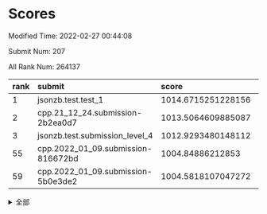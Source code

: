 # Scores

Modified Time: 2022-02-27 00:44:08

Submit Num: 207

All Rank Num: 264137

| rank |               submit               |       score        |       sigma        | pk_num |
| :--- | :--------------------------------- | :----------------- | :----------------- | :----- |
| 1    | jsonzb.test.test_1                 | 1014.6715251228156 | 0.8533565601759842 | 5104   |
| 2    | cpp.21_12_24.submission-2b2ea0d7   | 1013.5064609885087 | 0.8286173422533814 | 5104   |
| 3    | jsonzb.test.submission_level_4     | 1012.9293480148112 | 0.7869217353037055 | 5099   |
| 55   | cpp.2022_01_09.submission-816672bd | 1004.84886212853   | 0.7264441016496793 | 5108   |
| 59   | cpp.2022_01_09.submission-5b0e3de2 | 1004.5818107047272 | 0.7227396697343957 | 5103   |


<details>
<summary>全部</summary>

| rank |                 submit                 |       score        |       sigma        | pk_num |
| :--- | :------------------------------------- | :----------------- | :----------------- | :----- |
| 1    | jsonzb.test.test_1                     | 1014.6715251228156 | 0.8533565601759842 | 5104   |
| 2    | cpp.21_12_24.submission-2b2ea0d7       | 1013.5064609885087 | 0.8286173422533814 | 5104   |
| 3    | jsonzb.test.submission_level_4         | 1012.9293480148112 | 0.7869217353037055 | 5099   |
| 4    | gobigger.level_3.submission_level_3_4  | 1011.6676430778683 | 0.7785093587765785 | 5105   |
| 5    | gobigger.level_3.submission_level_3_9  | 1011.3047793542269 | 0.7651620494900213 | 5103   |
| 6    | gobigger.level_3.submission_level_3_19 | 1011.2067215213353 | 0.7644040243251293 | 5106   |
| 7    | gobigger.level_3.submission_level_3_8  | 1011.1768843685779 | 0.7780858018788761 | 5103   |
| 8    | gobigger.level_3.submission_level_3_3  | 1011.1341591433072 | 0.7499774448002968 | 5105   |
| 9    | gobigger.level_3.submission_level_3_29 | 1010.9261173886061 | 0.7417789618682255 | 5104   |
| 10   | gobigger.level_3.submission_level_3_35 | 1010.9102703021524 | 0.7577405749068619 | 5104   |
| 11   | gobigger.level_3.submission_level_3_28 | 1010.9002799889148 | 0.7728348906422444 | 5105   |
| 12   | gobigger.level_3.submission_level_3_46 | 1010.8942894673036 | 0.7796337436271125 | 5106   |
| 13   | gobigger.level_3.submission_level_3_26 | 1010.821645148678  | 0.7667485887116292 | 5103   |
| 14   | gobigger.level_3.submission_level_3_34 | 1010.5721555518876 | 0.7743567353459428 | 5102   |
| 15   | gobigger.level_3.submission_level_3_40 | 1010.4378611203431 | 0.7741803085921304 | 5106   |
| 16   | gobigger.level_3.submission_level_3_44 | 1010.396965707012  | 0.7596766803285263 | 5100   |
| 17   | gobigger.level_3.submission_level_3_5  | 1010.3864898621632 | 0.7577368104094612 | 5094   |
| 18   | gobigger.level_3.submission_level_3_41 | 1010.367576012831  | 0.7680202880880057 | 5103   |
| 19   | gobigger.level_3.submission_level_3_38 | 1010.2593163350095 | 0.7304310571072652 | 5106   |
| 20   | gobigger.level_3.submission_level_3_2  | 1010.2443065281286 | 0.7674730333237768 | 5107   |
| 21   | gobigger.level_3.submission_level_3_42 | 1010.1846586558512 | 0.7501706447005959 | 5101   |
| 22   | gobigger.level_3.submission_level_3_39 | 1010.0983188306526 | 0.7546417860973774 | 5105   |
| 23   | gobigger.level_3.submission_level_3_17 | 1009.9730452774388 | 0.775707200342824  | 5105   |
| 24   | gobigger.level_3.submission_level_3_27 | 1009.9378069001267 | 0.7721581553981047 | 5107   |
| 25   | gobigger.level_3.submission_level_3_32 | 1009.9371420295677 | 0.742409716904609  | 5104   |
| 26   | gobigger.level_3.submission_level_3_15 | 1009.8617079685458 | 0.7681249895781922 | 5101   |
| 27   | gobigger.level_3.submission_level_3_10 | 1009.8004582398471 | 0.770184912613956  | 5107   |
| 28   | gobigger.level_3.submission_level_3_20 | 1009.7814312718612 | 0.7450516185579036 | 5109   |
| 29   | gobigger.level_3.submission_level_3_22 | 1009.7724735117171 | 0.7636973335404291 | 5100   |
| 30   | gobigger.level_3.submission_level_3_12 | 1009.7685692625865 | 0.7847026835295461 | 5107   |
| 31   | gobigger.level_3.submission_level_3_36 | 1009.6748365236044 | 0.7648037484058224 | 5104   |
| 32   | gobigger.level_3.submission_level_3_25 | 1009.6578757333747 | 0.7455291002184127 | 5101   |
| 33   | gobigger.level_3.submission_level_3_33 | 1009.5780710630409 | 0.7590017799454074 | 5104   |
| 34   | gobigger.level_3.submission_level_3_37 | 1009.548084650849  | 0.7375484309391873 | 5108   |
| 35   | gobigger.level_3.submission_level_3_43 | 1009.4808271903825 | 0.762422011917732  | 5108   |
| 36   | gobigger.level_3.submission_level_3_45 | 1009.4188273448455 | 0.7481051750324599 | 5104   |
| 37   | gobigger.level_3.submission_level_3_21 | 1009.3716922135087 | 0.7549267873229546 | 5105   |
| 38   | gobigger.level_3.submission_level_3_11 | 1009.3011986195385 | 0.7347391937748051 | 5101   |
| 39   | gobigger.level_3.submission_level_3_47 | 1009.2625517693187 | 0.7615928056574673 | 5111   |
| 40   | gobigger.level_3.submission_level_3_6  | 1009.1475580858345 | 0.7591831536916268 | 5110   |
| 41   | gobigger.level_3.submission_level_3_1  | 1009.1097286248273 | 0.7646984943361544 | 5106   |
| 42   | gobigger.level_3.submission_level_3_31 | 1009.0359891150919 | 0.7617145063510047 | 5099   |
| 43   | gobigger.level_3.submission_level_3_24 | 1009.0252191904677 | 0.755504909998845  | 5106   |
| 44   | gobigger.level_3.submission_level_3_23 | 1009.0078320728296 | 0.7503591933106839 | 5100   |
| 45   | gobigger.level_3.submission_level_3_48 | 1008.9659141707359 | 0.7325608770866177 | 5109   |
| 46   | gobigger.level_3.submission_level_3_30 | 1008.9031148698795 | 0.7219961078717805 | 5108   |
| 47   | gobigger.level_3.submission_level_3_16 | 1008.8683024031851 | 0.7562497675111991 | 5104   |
| 48   | gobigger.level_3.submission_level_3_18 | 1008.6166551857743 | 0.7419374353036396 | 5106   |
| 49   | gobigger.level_3.submission_level_3_7  | 1008.6055242471352 | 0.7467085050819008 | 5103   |
| 50   | gobigger.level_3.submission_level_3_0  | 1008.565215797175  | 0.7410819387790013 | 5106   |
| 51   | gobigger.level_3.submission_level_3_49 | 1008.5143001419954 | 0.7421280292690864 | 5105   |
| 52   | gobigger.level_3.submission_level_3_14 | 1008.4535779050365 | 0.7276577606193771 | 5106   |
| 53   | gobigger.level_3.submission_level_3_13 | 1008.145036955646  | 0.7629752948580155 | 5104   |
| 54   | gobigger.level_1.submission_level_1_42 | 1004.9098240226303 | 0.7059741388145678 | 5104   |
| 55   | cpp.2022_01_09.submission-816672bd     | 1004.84886212853   | 0.7264441016496793 | 5108   |
| 56   | gobigger.level_1.submission_level_1_1  | 1004.7526262289387 | 0.7044089449323178 | 5104   |
| 57   | gobigger.level_1.submission_level_1_26 | 1004.6888007419379 | 0.7170601087439413 | 5103   |
| 58   | gobigger.level_1.submission_level_1_14 | 1004.6695368318879 | 0.7198303647294955 | 5106   |
| 59   | cpp.2022_01_09.submission-5b0e3de2     | 1004.5818107047272 | 0.7227396697343957 | 5103   |
| 60   | gobigger.level_1.submission_level_1_6  | 1004.4362736368292 | 0.7284742663436643 | 5105   |
| 61   | gobigger.level_1.submission_level_1_29 | 1004.3642846988705 | 0.7322333957289585 | 5108   |
| 62   | gobigger.level_1.submission_level_1_5  | 1004.2482405648209 | 0.7153184018386813 | 5102   |
| 63   | gobigger.level_1.submission_level_1_46 | 1004.2070997461022 | 0.7177287019081227 | 5101   |
| 64   | gobigger.level_1.submission_level_1_38 | 1004.1759837045267 | 0.7195175728951964 | 5105   |
| 65   | gobigger.level_1.submission_level_1_35 | 1004.129392999287  | 0.7206012164958467 | 5107   |
| 66   | gobigger.level_1.submission_level_1_7  | 1004.0901403014121 | 0.7141787948037119 | 5104   |
| 67   | gobigger.level_1.submission_level_1_15 | 1004.0538055828531 | 0.7124396452901113 | 5108   |
| 68   | gobigger.level_1.submission_level_1_47 | 1003.9823158403659 | 0.7094656317653006 | 5103   |
| 69   | gobigger.level_1.submission_level_1_17 | 1003.9732543067387 | 0.7196470576462377 | 5109   |
| 70   | gobigger.level_1.submission_level_1_21 | 1003.9665507799684 | 0.7144246516236856 | 5097   |
| 71   | gobigger.level_1.submission_level_1_43 | 1003.8528712357305 | 0.7154819192765857 | 5105   |
| 72   | gobigger.level_1.submission_level_1_31 | 1003.8291163879628 | 0.7126625798461335 | 5101   |
| 73   | gobigger.level_1.submission_level_1_22 | 1003.7437298176759 | 0.7169939901874129 | 5101   |
| 74   | gobigger.level_1.submission_level_1_32 | 1003.729064473479  | 0.7087291694334462 | 5105   |
| 75   | gobigger.level_1.submission_level_1_2  | 1003.6329712369231 | 0.7147718637524675 | 5102   |
| 76   | gobigger.level_1.submission_level_1_4  | 1003.601216326649  | 0.7165292841883222 | 5108   |
| 77   | gobigger.level_1.submission_level_1_19 | 1003.5525322926853 | 0.7083891129923804 | 5107   |
| 78   | gobigger.level_1.submission_level_1_36 | 1003.3401436608767 | 0.7103051481244692 | 5109   |
| 79   | gobigger.level_1.submission_level_1_13 | 1003.243422404955  | 0.7174450453613271 | 5104   |
| 80   | gobigger.level_1.submission_level_1_24 | 1003.2157580278226 | 0.7092527763726811 | 5101   |
| 81   | gobigger.level_1.submission_level_1_16 | 1003.1325721552489 | 0.7149092603486302 | 5101   |
| 82   | gobigger.level_1.submission_level_1_27 | 1003.1236936953987 | 0.7138499118548435 | 5107   |
| 83   | gobigger.level_1.submission_level_1_28 | 1003.0316304262936 | 0.7051833598830645 | 5102   |
| 84   | gobigger.level_1.submission_level_1_20 | 1003.0121039417994 | 0.7104641424169187 | 5105   |
| 85   | gobigger.level_1.submission_level_1_41 | 1002.9716149093558 | 0.7224734516375634 | 5098   |
| 86   | gobigger.level_1.submission_level_1_37 | 1002.9132097080253 | 0.7160047226839051 | 5102   |
| 87   | gobigger.level_1.submission_level_1_30 | 1002.9108959466504 | 0.7046051782126062 | 5105   |
| 88   | gobigger.level_1.submission_level_1_18 | 1002.8855741541165 | 0.7129835688360187 | 5100   |
| 89   | gobigger.level_1.submission_level_1_12 | 1002.8817114486011 | 0.714846870768231  | 5109   |
| 90   | gobigger.level_1.submission_level_1_39 | 1002.8740227703479 | 0.7155022890576669 | 5102   |
| 91   | gobigger.level_1.submission_level_1_23 | 1002.8408014610983 | 0.7164729301213123 | 5093   |
| 92   | gobigger.level_1.submission_level_1_44 | 1002.8144385705447 | 0.7087679400379895 | 5109   |
| 93   | gobigger.level_1.submission_level_1_8  | 1002.6833529988419 | 0.7175405166612413 | 5102   |
| 94   | gobigger.level_1.submission_level_1_40 | 1002.5720351654047 | 0.7172331598450108 | 5106   |
| 95   | gobigger.level_1.submission_level_1_33 | 1002.4933917301838 | 0.7038696776324883 | 5105   |
| 96   | gobigger.level_1.submission_level_1_34 | 1002.4380027283314 | 0.7177838460800674 | 5107   |
| 97   | gobigger.level_1.submission_level_1_48 | 1002.4141054659838 | 0.7071925777287847 | 5101   |
| 98   | gobigger.level_1.submission_level_1_45 | 1002.4137191317484 | 0.7075159777601808 | 5104   |
| 99   | gobigger.level_1.submission_level_1_49 | 1002.4121702231114 | 0.7243784605758783 | 5106   |
| 100  | gobigger.level_1.submission_level_1_25 | 1002.4104323195738 | 0.7156779262992998 | 5106   |
| 101  | gobigger.level_1.submission_level_1_10 | 1002.4092282245476 | 0.7087974731237408 | 5105   |
| 102  | gobigger.level_1.submission_level_1_3  | 1002.3737998076058 | 0.7159789216018951 | 5105   |
| 103  | gobigger.level_1.submission_level_1_0  | 1002.2649034174974 | 0.7183447023916583 | 5102   |
| 104  | gobigger.level_1.submission_level_1_9  | 1002.2006914746709 | 0.7146943046036176 | 5110   |
| 105  | gobigger.level_1.submission_level_1_11 | 1001.8678270097764 | 0.7021837205490211 | 5109   |
| 106  | gobigger.random.submission_random_41   | 996.9567754553613  | 0.7100880151887672 | 5106   |
| 107  | gobigger.random.submission_random_25   | 996.9461902523342  | 0.7093964609832205 | 5099   |
| 108  | gobigger.random.submission_random_35   | 996.89197565469    | 0.7061568182757842 | 5105   |
| 109  | gobigger.random.submission_random_20   | 996.8870096588922  | 0.7087579000402797 | 5104   |
| 110  | gobigger.random.submission_random_28   | 996.8825837933957  | 0.7092787802895403 | 5104   |
| 111  | gobigger.random.submission_random_21   | 996.875908468347   | 0.7151992262968065 | 5098   |
| 112  | gobigger.random.submission_random_1    | 996.8071389909104  | 0.7134748526771937 | 5107   |
| 113  | gobigger.random.submission_random_15   | 996.6948318610231  | 0.7108383580894552 | 5101   |
| 114  | gobigger.random.submission_random_33   | 996.6847551104536  | 0.7037974263515779 | 5106   |
| 115  | gobigger.random.submission_random_9    | 996.614652909623   | 0.7039170747893584 | 5106   |
| 116  | gobigger.random.submission_random_0    | 996.5831839214399  | 0.7295973284918585 | 5104   |
| 117  | gobigger.random.submission_random_26   | 996.5344064879519  | 0.7135798867603788 | 5102   |
| 118  | gobigger.random.submission_random_45   | 996.4878652225768  | 0.7073898537517043 | 5104   |
| 119  | gobigger.random.submission_random_32   | 996.3045289488725  | 0.72067621031721   | 5109   |
| 120  | gobigger.random.submission_random_6    | 996.2545061062527  | 0.7100590829117799 | 5110   |
| 121  | gobigger.random.submission_random_11   | 996.217835376803   | 0.7158461562477322 | 5102   |
| 122  | gobigger.random.submission_random_42   | 996.1829612378519  | 0.7081268337219039 | 5103   |
| 123  | gobigger.random.submission_random_22   | 996.1571190112784  | 0.7346273441972634 | 5103   |
| 124  | gobigger.random.submission_random_19   | 996.1188923083455  | 0.7349899342059286 | 5104   |
| 125  | gobigger.random.submission_random_47   | 996.0786283294     | 0.7137180624866286 | 5105   |
| 126  | gobigger.random.submission_random_4    | 996.077244898771   | 0.7012620384576115 | 5098   |
| 127  | gobigger.random.submission_random_30   | 996.032879487364   | 0.7029980352677109 | 5102   |
| 128  | gobigger.random.submission_random_34   | 996.0148736951764  | 0.7051046419066069 | 5101   |
| 129  | gobigger.random.submission_random_10   | 996.0066445184942  | 0.724619157879266  | 5109   |
| 130  | gobigger.random.submission_random_36   | 995.9252707162767  | 0.70869307490684   | 5100   |
| 131  | gobigger.random.submission_random_27   | 995.8692586620051  | 0.7025713701404288 | 5101   |
| 132  | gobigger.random.submission_random_2    | 995.8315924570542  | 0.7120693762762274 | 5105   |
| 133  | gobigger.random.submission_random_17   | 995.8251870546153  | 0.7001796730263209 | 5099   |
| 134  | gobigger.random.submission_random_38   | 995.7827459653673  | 0.7096362238729416 | 5105   |
| 135  | gobigger.random.submission_random_48   | 995.764083294785   | 0.7014570537040926 | 5105   |
| 136  | gobigger.random.submission_random_44   | 995.7083978127075  | 0.7080891959181798 | 5100   |
| 137  | gobigger.random.submission_random_13   | 995.6167236696248  | 0.710982677721542  | 5106   |
| 138  | gobigger.random.submission_random_37   | 995.5335461013074  | 0.6979640501975019 | 5103   |
| 139  | gobigger.random.submission_random_29   | 995.5161604590561  | 0.7297396827538065 | 5102   |
| 140  | gobigger.random.submission_random_14   | 995.4811697100469  | 0.7241308082256837 | 5102   |
| 141  | gobigger.random.submission_random_7    | 995.4503790323166  | 0.7134989918532446 | 5104   |
| 142  | gobigger.random.submission_random_49   | 995.4445758036926  | 0.7077210107510544 | 5104   |
| 143  | gobigger.random.submission_random_5    | 995.4274739689075  | 0.7157121855067586 | 5104   |
| 144  | gobigger.random.submission_random_43   | 995.4228189015367  | 0.7119420144192486 | 5102   |
| 145  | gobigger.random.submission_random_24   | 995.3992328441248  | 0.71483365222314   | 5108   |
| 146  | gobigger.random.submission_random_39   | 995.3610014358986  | 0.722444981057732  | 5105   |
| 147  | gobigger.random.submission_random_40   | 995.2953825112571  | 0.7117134870882476 | 5099   |
| 148  | gobigger.random.submission_random_46   | 995.2680629564203  | 0.7161263974631847 | 5108   |
| 149  | gobigger.random.submission_random_23   | 995.1182336359534  | 0.7176037098264312 | 5102   |
| 150  | gobigger.random.submission_random_8    | 995.007360328401   | 0.7183282994293128 | 5105   |
| 151  | gobigger.random.submission_random_12   | 994.9615183176135  | 0.7082049950525731 | 5099   |
| 152  | gobigger.random.submission_random_18   | 994.9029294375297  | 0.7196824166589956 | 5108   |
| 153  | gobigger.random.submission_random_3    | 994.8349327409368  | 0.722165513245747  | 5108   |
| 154  | gobigger.random.submission_random_31   | 994.6834092870595  | 0.7046955817109455 | 5099   |
| 155  | gobigger.random.submission_random_16   | 994.1862486450985  | 0.7156513240539614 | 5102   |
| 156  | gobigger.level_2.submission_level_2_26 | 993.8558784255738  | 0.7372321736814752 | 5107   |
| 157  | gobigger.level_2.submission_level_2_28 | 993.668069172136   | 0.7362576768384737 | 5104   |
| 158  | gobigger.level_2.submission_level_2_19 | 993.6423290980362  | 0.7244399744823505 | 5105   |
| 159  | gobigger.level_2.submission_level_2_42 | 993.5864688805102  | 0.7315018121026976 | 5105   |
| 160  | gobigger.level_2.submission_level_2_40 | 993.5181759672852  | 0.7368425935678692 | 5106   |
| 161  | gobigger.level_2.submission_level_2_25 | 993.4060966677973  | 0.7312986035212314 | 5104   |
| 162  | gobigger.level_2.submission_level_2_24 | 993.398864146134   | 0.7254143322034147 | 5100   |
| 163  | gobigger.level_2.submission_level_2_4  | 993.3104222865388  | 0.7326785209896806 | 5105   |
| 164  | gobigger.level_2.submission_level_2_45 | 993.122185410699   | 0.7440921041041496 | 5101   |
| 165  | gobigger.level_2.submission_level_2_9  | 993.0651454261878  | 0.7404330312510337 | 5103   |
| 166  | gobigger.level_2.submission_level_2_18 | 992.9815432420148  | 0.7531645625190643 | 5104   |
| 167  | gobigger.level_2.submission_level_2_46 | 992.924102206141   | 0.7296933753615271 | 5107   |
| 168  | gobigger.level_2.submission_level_2_0  | 992.8435541993638  | 0.73809524583497   | 5108   |
| 169  | gobigger.level_2.submission_level_2_44 | 992.8403710906646  | 0.742740555886043  | 5103   |
| 170  | gobigger.level_2.submission_level_2_7  | 992.8392455438357  | 0.7424438692562166 | 5101   |
| 171  | gobigger.level_2.submission_level_2_20 | 992.8098939425797  | 0.7294259724321166 | 5109   |
| 172  | gobigger.level_2.submission_level_2_39 | 992.8082487431072  | 0.7478580909241196 | 5106   |
| 173  | gobigger.level_2.submission_level_2_3  | 992.687679597528   | 0.748418108016904  | 5103   |
| 174  | gobigger.level_2.submission_level_2_2  | 992.6581374266002  | 0.7430549350035788 | 5102   |
| 175  | gobigger.level_2.submission_level_2_5  | 992.5504975163636  | 0.7438208479676939 | 5106   |
| 176  | gobigger.level_2.submission_level_2_23 | 992.5037322301215  | 0.7511315708790816 | 5102   |
| 177  | gobigger.level_2.submission_level_2_15 | 992.4253312868915  | 0.7586266155205781 | 5103   |
| 178  | gobigger.level_2.submission_level_2_34 | 992.3862679046711  | 0.7408627806323254 | 5099   |
| 179  | gobigger.level_2.submission_level_2_12 | 992.3595645249679  | 0.7491071588865911 | 5107   |
| 180  | gobigger.level_2.submission_level_2_38 | 992.294044734373   | 0.7387091804943565 | 5103   |
| 181  | gobigger.level_2.submission_level_2_10 | 992.2752354260924  | 0.738681100083605  | 5101   |
| 182  | gobigger.level_2.submission_level_2_1  | 992.1788963913073  | 0.752547785287055  | 5103   |
| 183  | gobigger.level_2.submission_level_2_35 | 992.0809131851685  | 0.7404840512920113 | 5105   |
| 184  | gobigger.level_2.submission_level_2_14 | 992.0627758614119  | 0.7476781297416446 | 5105   |
| 185  | gobigger.level_2.submission_level_2_13 | 992.0567566085635  | 0.7382759038209288 | 5111   |
| 186  | gobigger.level_2.submission_level_2_27 | 992.0546016877371  | 0.7556139224067729 | 5107   |
| 187  | gobigger.level_2.submission_level_2_17 | 992.0027682205365  | 0.7438266528883466 | 5109   |
| 188  | gobigger.level_2.submission_level_2_41 | 991.8945861559605  | 0.743790766288557  | 5109   |
| 189  | gobigger.level_2.submission_level_2_36 | 991.872610367505   | 0.7394940422483824 | 5100   |
| 190  | gobigger.level_2.submission_level_2_47 | 991.8284744708625  | 0.7397199280454513 | 5100   |
| 191  | gobigger.level_2.submission_level_2_37 | 991.5935077670024  | 0.7501474754495316 | 5104   |
| 192  | gobigger.level_2.submission_level_2_8  | 991.5806524607358  | 0.7506115718992291 | 5102   |
| 193  | gobigger.level_2.submission_level_2_30 | 991.5136006356414  | 0.7433299391464255 | 5100   |
| 194  | gobigger.level_2.submission_level_2_21 | 991.4922562281857  | 0.7433674468903401 | 5107   |
| 195  | gobigger.level_2.submission_level_2_32 | 991.4877002646049  | 0.7668913913026264 | 5102   |
| 196  | gobigger.level_2.submission_level_2_43 | 991.2296856608621  | 0.7492891151982171 | 5101   |
| 197  | gobigger.level_2.submission_level_2_16 | 991.121493790016   | 0.7537010308337287 | 5102   |
| 198  | gobigger.level_2.submission_level_2_11 | 991.0978218614761  | 0.7535589301698254 | 5105   |
| 199  | gobigger.level_2.submission_level_2_48 | 991.0132956938129  | 0.7701675623520758 | 5110   |
| 200  | gobigger.level_2.submission_level_2_22 | 990.9778105336308  | 0.7475095548478201 | 5102   |
| 201  | gobigger.level_2.submission_level_2_6  | 990.8787215949959  | 0.7623989814007011 | 5103   |
| 202  | gobigger.level_2.submission_level_2_29 | 990.6787337366827  | 0.7559820620887037 | 5107   |
| 203  | gobigger.level_2.submission_level_2_33 | 990.5513553972052  | 0.7597383492057638 | 5098   |
| 204  | gobigger.level_2.submission_level_2_49 | 990.3742782696338  | 0.7495570321379906 | 5107   |
| 205  | gobigger.level_2.submission_level_2_31 | 989.8886079413758  | 0.7794514162962805 | 5107   |
| 206  | gobigger.none.submission_none_0        | 978.5247669653082  | 1.298797779177595  | 5107   |
| 207  | gobigger.none.submission_none_1        | 977.1172105076274  | 1.4726385020458543 | 5103   |

</details>